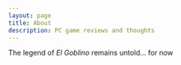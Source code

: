 ```yaml
---
layout: page
title: About
description: PC game reviews and thoughts
---
```

The legend of _El Goblino_ remains untold... for now
